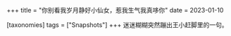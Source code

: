 +++
title = "你别看我岁月静好小仙女，惹我生气我真哆你"
date = 2023-01-10

[taxonomies]
tags = ["Snapshots"]
+++ 
迷迷糊糊突然蹦出王小赶脚里的一句。
<!-- more -->